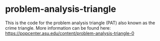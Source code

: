 # problem-analysis-triangle
This is the code for the problem analysis triangle (PAT) also known as the crime triangle. More information can be found here:
https://popcenter.asu.edu/content/problem-analysis-triangle-0

